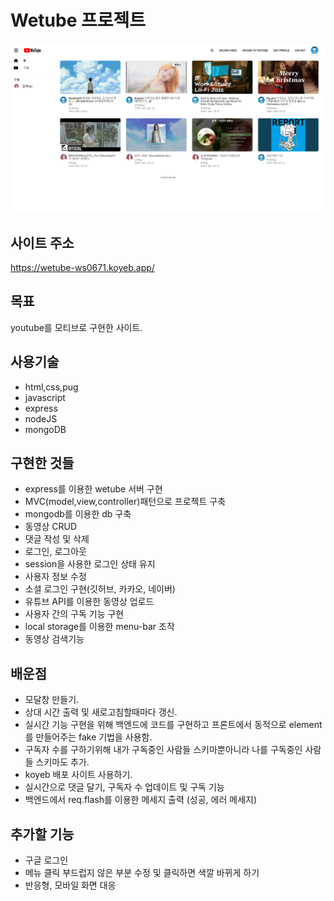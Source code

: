 # Wetube 프로젝트

<img src='wetube main.png'/>

## 사이트 주소
https://wetube-ws0671.koyeb.app/

## 목표

youtube를 모티브로 구현한 사이트.

## 사용기술
- html,css,pug
- javascript
- express
- nodeJS
- mongoDB

## 구현한 것들

- express를 이용한 wetube 서버 구현
- MVC(model,view,controller)패턴으로 프로젝트 구축
- mongodb를 이용한 db 구축
- 동영상 CRUD
- 댓글 작성 및 삭제
- 로그인, 로그아웃
- session을 사용한 로그인 상태 유지
- 사용자 정보 수정
- 소셜 로그인 구현(깃허브, 카카오, 네이버)
- 유튜브 API를 이용한 동영상 업로드
- 사용자 간의 구독 기능 구현
- local storage를 이용한 menu-bar 조작
- 동영상 검색기능

## 배운점

- 모달창 만들기.
- 상대 시간 출력 및 새로고침할때마다 갱신.
- 실시간 기능 구현을 위해 백엔드에 코드를 구현하고 프론트에서 동적으로 element를 만들어주는 fake 기법을 사용함.
- 구독자 수를 구하기위해 내가 구독중인 사람들 스키마뿐아니라 나를 구독중인 사람들 스키마도 추가.
- koyeb 배포 사이트 사용하기.
- 실시간으로 댓글 달기, 구독자 수 업데이트 및 구독 기능
- 백엔드에서 req.flash를 이용한 메세지 출력 (성공, 에러 메세지)

## 추가할 기능

- 구글 로그인
- 메뉴 클릭 부드럽지 않은 부분 수정 및 클릭하면 색깔 바뀌게 하기
- 반응형, 모바일 화면 대응
